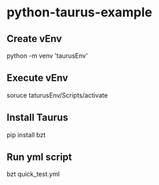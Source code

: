 # python-taurus-example


## Create vEnv
python -m venv 'taurusEnv'

## Execute vEnv
soruce taturusEnv/Scripts/activate
## Install Taurus
pip install bzt

## Run yml script
bzt quick_test.yml